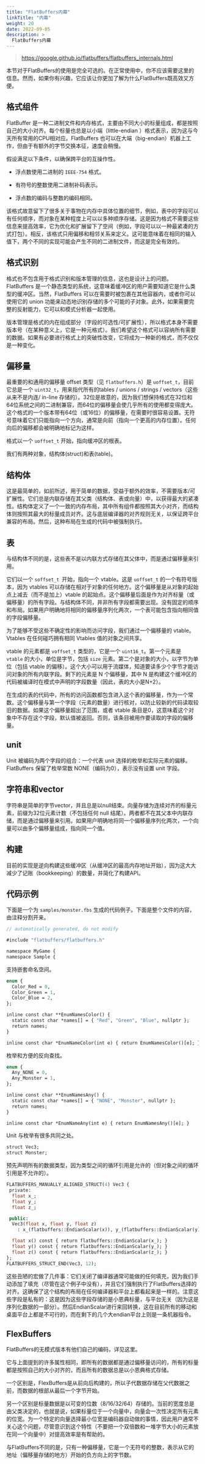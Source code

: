 ```yaml
---
title: "FlatBuffers内幕"
linkTitle: "内幕"
weight: 20
date: 2022-09-05
description: >
  FlatBuffers内幕
---
```




> https://google.github.io/flatbuffers/flatbuffers_internals.html



本节对于FlatBuffers的使用是完全可选的。在正常使用中，你不应该需要这里的信息。然而，如果你有兴趣，它应该让你更加了解为什么FlatBuffers既高效又方便。



## 格式组件

FlatBuffer 是一种二进制文件和内存格式，主要由不同大小的标量组成，都是按照自己的大小对齐。每个标量也总是以小端（little-endian ）格式表示，因为这与今天所有常用的CPU相对应。FlatBuffers 也可以在大端（big-endian）机器上工作，但由于有额外的字节交换本征，速度会稍慢。

假设满足以下条件，以确保跨平台的互操作性。

- 浮点数使用二进制的 `IEEE-754` 格式。

- 有符号的整数使用二进制补码表示。

- 浮点数的编码与整数的编码相同。

该格式故意留下了很多关于事物在内存中具体位置的细节，例如，表中的字段可以有任何顺序，而对象在某种程度上可以以多种顺序存储。这是因为格式不需要这些信息来提高效率，它为优化和扩展留下了空间（例如，字段可以以一种最紧凑的方式打包）。相反，该格式只用偏移和相邻关系来定义。这可能意味着在相同的输入值下，两个不同的实现可能会产生不同的二进制文件，而这是完全有效的。

## 格式识别

格式也不包含用于格式识别和版本管理的信息，这也是设计上的问题。FlatBuffers 是一个静态类型的系统，这意味着缓冲区的用户需要知道它是什么类型的缓冲区。当然，FlatBuffers 可以在需要时被包裹在其他容器内，或者你可以使用它的 union 功能来动态地识别存储的多个可能的子对象。此外，如果需要完整的反射能力，它可以和模式分析器一起使用。

版本管理是格式的内在组成部分（字段的可选性/可扩展性），所以格式本身不需要版本号（在某种意义上，它是一种元格式）。我们希望这个格式可以容纳所有需要的数据。如果有必要进行格式上的突破性改变，它将成为一种新的格式，而不仅仅是一种变化。

## 偏移量

最重要的和通用的偏移量 offset 类型（见 `flatbuffers.h`）是 `uoffset_t`，目前它总是一个 `uint32_t`，用来指代所有的tables / unions / strings / vectors（这些从来不是内连/ in-line 存储的）。32位是故意的，因为我们想保持格式在32位和64位系统之间的二进制兼容，而64位的偏移量会使几乎所有的使用都变得庞大。这个格式的一个版本带有64位（或16位）的偏移量，在需要时很容易设置。无符号意味着它们只能指向一个方向，通常是向前（指向一个更高的内存位置）。任何向后的偏移都会被明确地标记为这样。

格式以一个 `uoffset_t` 开始，指向缓冲区的根表。

我们有两种对象，结构体(struct)和表(table)。

## 结构体

这是最简单的，如前所述，用于简单的数据，受益于额外的效率，不需要版本/可扩展性。它们总是内联存储在其父类（结构体、表或向量）中，以获得最大的紧凑性。结构体定义了一个一致的内存布局，其中所有组件都按照其大小对齐，而结构体则按照其最大的标量成员对齐。这与底层编译器的对齐规则无关，以保证跨平台兼容的布局。然后，这种布局在生成的代码中被强制执行。

## 表

与结构体不同的是，这些表不是以内联方式存储在其父体中，而是通过偏移量来引用。

它们以一个 `soffset_t `开始，指向一个 vtable。这是 `uoffset_t` 的一个有符号版本，因为 vtables 可以存储在相对于对象的任何地方。这个偏移量是从对象的起始点上减去（而不是加上）vtable 的起始点。这个偏移量后面是作为对齐标量（或偏移量）的所有字段。与结构体不同，并非所有字段都需要出现。没有固定的顺序和布局。如果用户明确地将相同的偏移量序列化两次，一个表可能包含指向相同值的字段偏移量。

为了能够不受这些不确定性的影响而访问字段，我们通过一个偏移量的 vtable。Vtables 在任何碰巧拥有相同 Vtables 值的对象之间共享。

 vtable 的元素都是 `voffset_t` 类型的，它是一个 `uint16_t`。第一个元素是 `vtable` 的大小，单位是字节，包括 `size` 元素。第二个是对象的大小，以字节为单位（包括 vtable 的偏移）。这个大小可以用于流媒体，知道要读多少个字节才能访问对象的所有内联字段。剩下的元素是 N 个偏移量，其中 N 是构建这个缓冲区的代码被编译时在模式中声明的字段数量（因此，表的大小是N+2）。

在生成的表的代码中，所有的访问函数都包含进入这个表的偏移量，作为一个常数。这个偏移量与第一个字段（元素的数量）进行核对，以防止较新的代码读取较旧的数据。如果这个偏移量超出了范围，或者 vtable 条目是0，这意味着这个对象中不存在这个字段，默认值被返回。否则，该条目被用作要读取的字段的偏移量。

## unit

Unit 被编码为两个字段的组合：一个代表 unit 选择的枚举和实际元素的偏移。FlatBuffers 保留了枚举常数 NONE（编码为0），表示没有设置 unit 字段。

## 字符串和vector

字符串是简单的字节vector，并且总是以null结束。向量存储为连续对齐的标量元素，前缀为32位元素计数（不包括任何 null 结尾）。两者都不在其父本中内联存储，而是通过偏移量来引用。如果用户明确地将同一个偏移量序列化两次，一个向量可以由多个偏移量组成，指向同一个值。

## 构建

目前的实现是逆向构建这些缓冲区（从缓冲区的最高内存地址开始），因为这大大减少了记账（bookkeeping）的数量，并简化了构建API。

## 代码示例

下面是一个为 `samples/monster.fbs` 生成的代码例子。下面是整个文件的内容，由注释分割开来。

```protobuf
// automatically generated, do not modify

#include "flatbuffers/flatbuffers.h"

namespace MyGame {
namespace Sample {
```

支持嵌套命名空间。

```protobuf
enum {
  Color_Red = 0,
  Color_Green = 1,
  Color_Blue = 2,
};

inline const char **EnumNamesColor() {
  static const char *names[] = { "Red", "Green", "Blue", nullptr };
  return names;
}

inline const char *EnumNameColor(int e) { return EnumNamesColor()[e]; }
```

枚举和方便的反向查找。

```protobuf
enum {
  Any_NONE = 0,
  Any_Monster = 1,
};

inline const char **EnumNamesAny() {
  static const char *names[] = { "NONE", "Monster", nullptr };
  return names;
}

inline const char *EnumNameAny(int e) { return EnumNamesAny()[e]; }
```

Unit 与枚举有很多共同之处。

```protobuf
struct Vec3;
struct Monster;
```

预先声明所有的数据类型，因为类型之间的循环引用是允许的（但对象之间的循环引用是不允许的）。

```protobuf
FLATBUFFERS_MANUALLY_ALIGNED_STRUCT(4) Vec3 {
 private:
  float x_;
  float y_;
  float z_;

 public:
  Vec3(float x, float y, float z)
    : x_(flatbuffers::EndianScalar(x)), y_(flatbuffers::EndianScalar(y)), z_(flatbuffers::EndianScalar(z)) {}

  float x() const { return flatbuffers::EndianScalar(x_); }
  float y() const { return flatbuffers::EndianScalar(y_); }
  float z() const { return flatbuffers::EndianScalar(z_); }
};
FLATBUFFERS_STRUCT_END(Vec3, 12);
```

这些丑陋的宏做了几件事：它们关闭了编译器通常可能做的任何填充，因为我们手动添加了填充（尽管在这个例子中没有），并且它们强制执行了FlatBuffers选择的对齐。这确保了这个结构的布局在任何编译器和平台上都看起来是一样的。注意这些字段是私有的：这是因为这些字段存储的是小恩典标量，与平台无关（因为这是序列化数据的一部分）。然后EndianScalar进行来回转换，这在目前所有的移动和桌面平台上都是不可行的，而在剩下的几个大endian平台上则是一条机器指令。



## FlexBuffers

FlatBuffers的无模式版本有他们自己的编码，详见这里。

它与上面提到的许多属性相同，即所有的数据都是通过偏移量访问的，所有的标量都是按照自己的大小对齐的，而且所有的数据总是以小恩典格式存储。

一个区别是，FlexBuffers是从前向后构建的，所以子代数据存储在父代数据之前，而数据的根部从最后一个字节开始。

另一个区别是标量数据是以可变的位数（8/16/32/64）存储的。当前的宽度总是由父类决定的，也就是说，如果标量位于一个向量中，向量会一次性决定所有元素的位宽。为一个特定的向量选择最小位宽是编码器自动做的事情，因此用户通常不关心这个问题，尽管意识到这个特性（不要把一个双倍数和一堆字节大小的元素放在同一个向量中）对提高效率是有帮助的。

与FlatBuffers不同的是，只有一种偏移量，它是一个无符号的整数，表示从它的地址（偏移量存储的地方）开始的负方向上的字节数。
